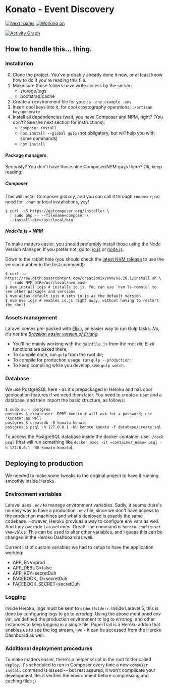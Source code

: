 Konato - Event Discovery
========================

[![Next issues](https://badge.waffle.io/konato-events/web.svg?label=ready&title=Next%20issues)](http://waffle.io/konato-events/web)
[![Working on](https://badge.waffle.io/konato-events/web.svg?label=in%20progress&title=Working%20on)](http://waffle.io/konato-events/web)

[![Activity Graph](https://graphs.waffle.io/konato-events/web/throughput.svg)](https://waffle.io/konato-events/web/metrics)


How to handle this... thing.
----------------------------

### Installation
0. Clone the project. You've probably already done it now, or at least know how to do if you're reading this file.
0. Make sure those folders have write access by the server:
    - storage/logs
    - bootstrap/cache
0. Create an environment file for you: `cp .env.example .env`
0. Insert cool keys into it, for cool crpytography operations: `./artisan key:generate`
0. Install all dependencies (wait, you have Composer and NPM, right? (You don't? See the next section for instructions):
    - `composer install`
    - `npm install --global gulp` (not obligatory, but will help you with some commands)
    - `npm install`

#### Package managers
Seriously? You don't have those nice Composer/NPM guys there? Ok, keep reading:

##### Composer
This will install Composer globaly, and you can call it through `composer`; no need for `.phar` or local installations, yey!

    $ curl -sS https://getcomposer.org/installer \
      | sudo php -- --filename=composer \
      --install-dir=/usr/local/bin`

##### Node/io.js + NPM
To make matters easier, you should preferably install those using the Node Version Manager. If you prefer not, go to: [io.js] or [node.js].

Down to the rabbit hole (you should check the [latest NVM release][nvm-release] to use the version number in the first command):

    $ curl -o- https://raw.githubusercontent.com/creationix/nvm/v0.26.1/install.sh \
      | sudo NVM_DIR=/usr/local/nvm bash
    $ nvm install iojs # installs io.js. You can use `nvm ls-remote` to see other packages and versions
    $ nvm alias default iojs # sets io.js as the default version
    $ nvm use iojs # enables io.js right away, without having to restart the shell

[io.js]: https://iojs.org
[node.js]:https://nodejs.org
[nvm-release]: https://github.com/creationix/nvm/releases/latest

### Assets management
Laravel comes pre-packed with [Elixir], an easier way to run Gulp tasks. _No, it's not the [Brazilian easier version of Erlang][elixir-erlang]._

- You'll be mainly working with the `gulpfile.js` from the root dir. Elixir functions are baked there;
- To compile once, run `gulp` from the root dir;
- To compile for production usage, run `gulp --production`;
- To keep compiling while you develop, use `gulp watch`.

### Database
We use PostgreSQL here - as it's prepackaged in Heroku and has cool geolocation features if we need them later. You need to create a user and a database, and then import the basic structure, as follows:

    $ sudo su - postgres
    postgres $ createuser -DPRS konato # will ask for a password; use "konato" as well
    postgres $ createdb -O konato konato
    postgres $ psql -h 127.0.0.1 -WU konato konato -f database/create.sql

To access the PostgreSQL database inside the docker container, use `./dock psql` (that will run something like `docker exec -it «container_name» psql -h 127.0.0.1 -WU konato konato`).

Deploying to production
-----------------------
We needed to make some tweaks to the original project to have it running smoothly inside Heroku.

### Environment variables
Laravel uses `.env` to manage environment variables. Sadly, it seems there's no easy way to have a production `.env` file, since we don't have access to the production machines and what's deployed is exactly the same codebase. However, Heroku provides a way to configure env vars as well. And they override Laravel ones. Great! The command is `heroku config:set VAR=value`. This can be used to alter other variables, and I guess this can be changed in the Heroku Dashboard as well.

Current list of custom variables we had to setup to have the application working:

- APP_ENV=prod
- APP_DEBUG=false
- APP_KEY=secretDuh
- FACEBOOK_ID=secretDuh
- FACEBOOK_SECRET=secretDuh

### Logging
Inside Heroku, logs must be sent to `stdout`/`stderr`. Inside Laravel 5, this is done by configuring logs to go to _errorlog_. Using the above mentioned env var, we defined the production environment to log to _errorlog_, and other instances to keep logging in a _single_ file. PaperTrail is a Heroku addon that enables us to see the log stream, live - it can be accessed from the Heroku Dashboard as well.

### Additional deployment procedures
To make matters easier, there's a helper script in the root folder called `deploy`. It's scheduled to run in Composer every time a new `composer install` command is issued -- but rest assured, it won't complicate your development life: it verifies the environment before compressing and caching files ;)

[elixir]: http://laravel.com/docs/5.1/elixir
[elixir-erlang]: https://en.wikipedia.org/wiki/Elixir_(programming_language)
[semantic ui]: http://semantic-ui.com
[question]: http://stackoverflow.com/questions/32622893
